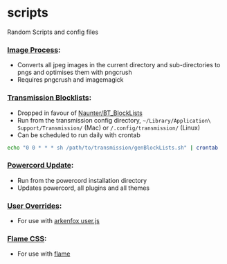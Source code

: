 # scripts
Random Scripts and config files 

### [Image Process](https://github.com/quaoz/scripts/blob/main/image_process.sh):
- Converts all jpeg images in the current directory and sub-directories to pngs and optimises them with pngcrush
- Requires pngcrush and imagemagick

### [Transmission Blocklists](https://github.com/quaoz/scripts/blob/main/transmission_blocklists.sh):
- Dropped in favour of [Naunter/BT_BlockLists](https://github.com/Naunter/BT_BlockLists)
- Run from the transmission config directory, `~/Library/Application\ Support/Transmission/` (Mac) or `/.config/transmission/` (Linux)
- Can be scheduled to run daily with crontab 
```sh 
echo "0 0 * * * sh /path/to/transmission/genBlockLists.sh" | crontab
```

### [Powercord Update](https://github.com/quaoz/scripts/blob/main/powercord_update.sh):
- Run from the powercord installation directory
- Updates powercord, all plugins and all themes

### [User Overrides](https://github.com/quaoz/scripts/blob/main/user-overrides.js):
- For use with [arkenfox user.js](https://github.com/arkenfox/user.js)

### [Flame CSS](https://github.com/quaoz/scripts/blob/main/flame.css):
- For use with [flame](https://github.com/pawelmalak/flame)
